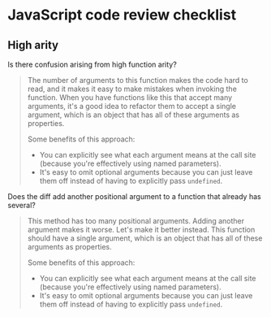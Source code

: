 # JavaScript code review checklist

## High arity

Is there confusion arising from high function arity?

> The number of arguments to this function makes the code hard to read, and it makes
  it easy to make mistakes when invoking the function. When you have functions like
  this that accept many arguments, it's a good idea to refactor them to accept a single
  argument, which is an object that has all of these arguments as properties.
>
> Some benefits of this approach:
> 
> * You can explicitly see what each argument means at the call site (because you're effectively using named parameters).
> * It's easy to omit optional arguments because you can just leave them off instead of having to explicitly pass `undefined`.

Does the diff add another positional argument to a function that already has several?

> This method has too many positional arguments. Adding another argument makes it worse.
  Let's make it better instead. This function should have a single argument, which is
  an object that has all of these arguments as properties.
>
> Some benefits of this approach:
> 
> * You can explicitly see what each argument means at the call site (because you're effectively using named parameters).
> * It's easy to omit optional arguments because you can just leave them off instead of having to explicitly pass `undefined`.
